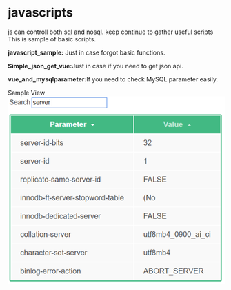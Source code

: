 # javascripts
js can controll both sql and nosql. keep continue to gather useful scripts
This is sample of basic scripts.

<p><B>javascript_sample:</B> Just in case forgot basic functions.</p>
<p><B>Simple_json_get_vue:</B>Just in case if you need to get json api.</p>
<p><B>vue_and_mysqlparameter:</B>If you need to check MySQL parameter easily.</p>

Sample View<br>
<img src="https://github.com/rdbms-at-twitter/javascripts/blob/master/vue_and_mysqlparameter/mysql_parameter.PNG" alt="Vue and MySQL" title="vue_and_mysql"> 